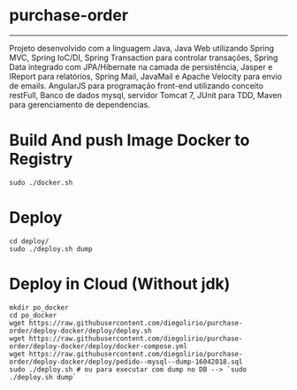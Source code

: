 # purchase-order
----------------------------
Projeto desenvolvido com a linguagem Java, 
Java Web utilizando Spring MVC, 
Spring IoC/DI, Spring Transaction para controlar transações, 
Spring Data integrado com JPA/Hibernate na camada de persistência, 
Jasper e IReport para relatórios, Spring Mail, JavaMail e Apache Velocity para envio de emails.
AngularJS para programação front-end utilizando conceito restFull,
Banco de dados mysql, servidor Tomcat 7, JUnit para TDD, Maven para gerenciamento de dependencias.

# Build And push Image Docker to Registry
```
sudo ./docker.sh
```

# Deploy
```
cd deploy/
sudo ./deploy.sh dump
```

# Deploy in Cloud (Without jdk)
```
mkdir po_docker
cd po_docker
wget https://raw.githubusercontent.com/diegolirio/purchase-order/deploy-docker/deploy/deploy.sh
wget https://raw.githubusercontent.com/diegolirio/purchase-order/deploy-docker/deploy/docker-compose.yml
wget https://raw.githubusercontent.com/diegolirio/purchase-order/deploy-docker/deploy/pedido--mysql--dump-16042018.sql
sudo ./deploy.sh # ou para executar com dump no DB --> `sudo ./deploy.sh dump`
```
